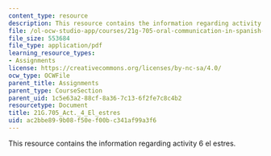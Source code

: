 ```yaml
---
content_type: resource
description: This resource contains the information regarding activity 6 el estres.
file: /ol-ocw-studio-app/courses/21g-705-oral-communication-in-spanish-spring-2004/ac2bbe899b08f50ef00bc341af99a3f6_MIT21G_705S04_act4el_est.pdf
file_size: 553684
file_type: application/pdf
learning_resource_types:
- Assignments
license: https://creativecommons.org/licenses/by-nc-sa/4.0/
ocw_type: OCWFile
parent_title: Assignments
parent_type: CourseSection
parent_uid: 1c5e63a2-88cf-8a36-7c13-6f2fe7c8c4b2
resourcetype: Document
title: 21G.705_Act._4_El_estres
uid: ac2bbe89-9b08-f50e-f00b-c341af99a3f6
---
```

This resource contains the information regarding activity 6 el estres.